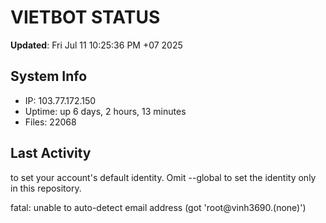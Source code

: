 # VIETBOT STATUS
**Updated**: Fri Jul 11 10:25:36 PM +07 2025

## System Info
- IP: 103.77.172.150
- Uptime: up 6 days, 2 hours, 13 minutes
- Files: 22068

## Last Activity

to set your account's default identity.
Omit --global to set the identity only in this repository.

fatal: unable to auto-detect email address (got 'root@vinh3690.(none)')
